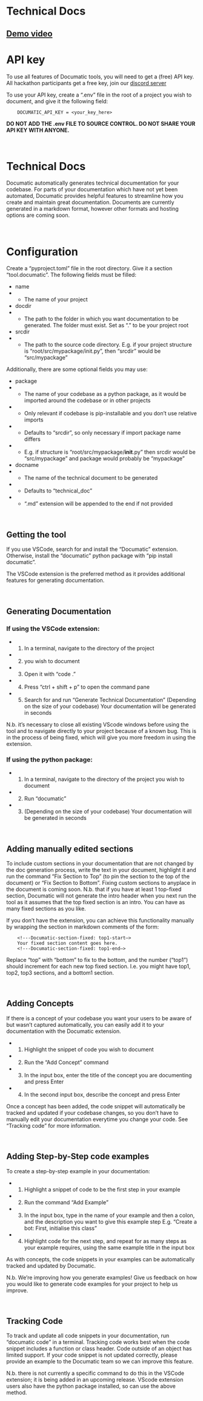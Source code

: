 # Technical Docs

## [Demo video](https://www.youtube.com/watch?v=m6Oo3HRY9IY)

# API key

To use all features of Documatic tools, you will need to get a (free) API key. All hackathon participants get a free key, join our [discord server](https://discord.gg/BcbY3GXtUZ)

To use your API key, create a “.env” file in the root of a project you wish to document, and give it the following field:
```
	DOCUMATIC_API_KEY = <your_key_here>
```
**DO NOT ADD THE .env FILE TO SOURCE CONTROL. DO NOT SHARE YOUR API KEY WITH ANYONE.**

<br>

# Technical Docs

Documatic automatically generates technical documentation for your codebase. For parts of your documentation which have not yet been automated, Documatic provides helpful features to streamline how you create and maintain great documentation. Documents are currently generated in a markdown format, however other formats and hosting options are coming soon.

<br>

# Configuration

Create a “pyproject.toml” file in the root directory.
Give it a section “tool.documatic”. The following fields must be filled:

- name	
- - The name of your project
- docdir
- - The path to the folder in which you want documentation to be generated. The folder must exist. Set as “.” to be your project root
- srcdir
- - The path to the source code directory. E.g. if your project structure is “root/src/mypackage/init.py”, then “srcdir” would be “src/mypackage”

Additionally, there are some optional fields you may use:

- package
- - The name of your codebase as a python package, as it would be imported around the codebase or in other projects
- - Only relevant if codebase is pip-installable and you don’t use relative imports
- - Defaults to “srcdir”, so only necessary if import package name differs
- - E.g. if structure is “root/src/mypackage/__init__.py” then srcdir would be “src/mypackage” and package would probably be “mypackage”
- docname
- - The name of the technical document to be generated
- - Defaults to “technical_doc”
- - “.md” extension will be appended to the end if not provided

<br>

## Getting the tool

If you use VSCode, search for and install the “Documatic” extension. Otherwise, install the “documatic” python package with “pip install documatic”.

The VSCode extension is the preferred method as it provides additional features for generating documentation.

<br>

## Generating Documentation

### If using the VSCode extension:

- 1. In a terminal, navigate to the directory of the project 

- 2. you wish to document

- 3. Open it with “code .”

- 4. Press “ctrl + shift + p” to open the command pane

- 5. Search for and run “Generate Technical Documentation”
(Depending on the size of your codebase) Your documentation will be generated in seconds

N.b. it’s necessary to close all existing VScode windows before using the tool and to navigate directly to your project because of a known bug. This is in the process of being fixed, which will give you more freedom in using the extension.

### If using the python package:
- 1. In a terminal, navigate to the directory of the project you wish to document
- 2. Run “documatic”
- 3. (Depending on the size of your codebase) Your documentation will be generated in seconds

<br>

## Adding manually edited sections
To include custom sections in your documentation that are not changed by the doc generation process, write the text in your document, highlight it and run the command “Fix Section to Top” (to pin the section to the top of the document) or “Fix Section to Bottom”. Fixing custom sections to anyplace in the document is coming soon. N.b. that if you have at least 1 top-fixed section, Documatic will not generate the intro header when you next run the tool as it assumes that the top fixed section is an intro. You can have as many fixed sections as you like.

If you don’t have the extension, you can achieve this functionality manually by wrapping the section in markdown comments of the form:
```
	<!---Documatic-section-fixed: top1-start—>
	Your fixed section content goes here.
	<!---Documatic-section-fixed: top1-end—>
```
Replace “top” with “bottom” to fix to the bottom, and the number (“top1”) should increment for each new top fixed section. I.e. you might have top1, top2, top3 sections, and a bottom1 section.

<br>

## Adding Concepts
If there is a concept of your codebase you want your users to be aware of but wasn’t captured automatically, you can easily add it to your documentation with the Documatic extension. 
- 1. Highlight the snippet of code you wish to document
- 2. Run the “Add Concept” command
- 3. In the input box, enter the title of the concept you are documenting and press Enter
 - 4. In the second input box, describe the concept and press Enter


Once a concept has been added, the code snippet will automatically be tracked and updated if your codebase changes, so you don’t have to manually edit your documentation everytime you change your code. See “Tracking code” for more information.

<br>

## Adding Step-by-Step code examples

To create a step-by-step example in your documentation:
- 1. Highlight a snippet of code to be the first step in your example
- 2. Run the command “Add Example”
- 3. In the input box, type in the name of your example and then a colon, and the description you want to give this example step
E.g. “Create a bot: First, initialise this class”
- 4. Highlight code for the next step, and repeat for as many steps as your example requires, using the same example title in the input box

As with concepts, the code snippets in your examples can be automatically tracked and updated by Documatic.

N.b. We’re improving how you generate examples! Give us feedback on how you would like to generate code examples for your project to help us improve.

<br>

## Tracking Code

To track and update all code snippets in your documentation, run “documatic code” in a terminal. Tracking code works best when the code snippet includes a function or class header. Code outside of an object has limited support. If your code snippet is not updated correctly, please provide an example to the Documatic team so we can improve this feature.

N.b. there is not currently a specific command to do this in the VSCode extension; it is being added in an upcoming release. VScode extension users also have the python package installed, so can use the above method.
